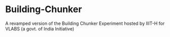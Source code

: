 # Building-Chunker
A revamped version of the Building Chunker Experiment hosted by IIIT-H for VLABS (a govt. of India Initiative)
